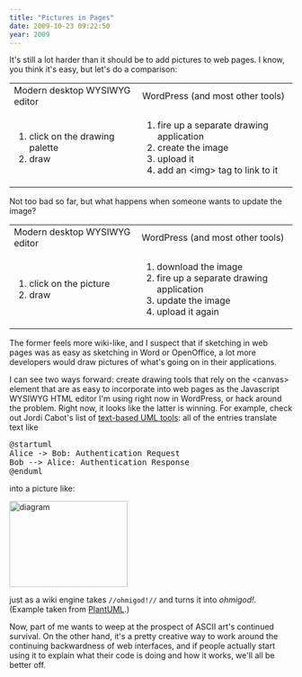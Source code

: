 ```yaml
---
title: "Pictures in Pages"
date: 2009-10-23 09:22:50
year: 2009
---
```

It's still a lot harder than it should be to add pictures to web pages. I know, you think it's easy, but let's do a comparison:
<table class="centered">
<tbody>
<tr>
<td>Modern desktop WYSIWYG editor</td>
<td>WordPress (and most other tools)</td>
</tr>
<tr>
<td>
<ol>
  <li>click on the drawing palette</li>
  <li>draw</li>
</ol>
</td>
<td>
<ol>
  <li>fire up a separate drawing application</li>
  <li>create the image</li>
  <li>upload it</li>
  <li>add an &lt;img&gt; tag to link to it</li>
</ol>
</td>
</tr>
</tbody></table>
Not too bad so far, but what happens when someone wants to update the image?
<table class="center">
<tbody>
<tr>
<td>Modern desktop WYSIWYG editor</td>
<td>WordPress (and most other tools)</td>
</tr>
<tr>
<td>
<ol>
  <li>click on the picture</li>
  <li>draw</li>
</ol>
</td>
<td>
<ol>
  <li>download the image</li>
  <li>fire up a separate drawing application</li>
  <li>update the image</li>
  <li>upload it again</li>
</ol>
</td>
</tr>
</tbody></table>
The former feels more wiki-like, and I suspect that if sketching in web pages was as easy as sketching in Word or OpenOffice, a lot more developers would draw pictures of what's going on in their applications.

I can see two ways forward: create drawing tools that rely on the &lt;canvas&gt; element that are as easy to incorporate into web pages as the Javascript WYSIWYG HTML editor I'm using right now in WordPress, or hack around the problem. Right now, it looks like the latter is winning.  For example, check out Jordi Cabot's list of <a href="http://modeling-languages.com/content/uml-tools#textual">text-based UML tools</a>: all of the entries translate text like
<pre>@startuml
Alice -&gt; Bob: Authentication Request
Bob --&gt; Alice: Authentication Response
@enduml</pre>
into a picture like:

<img src="{{'/files/2009/10/diagram.png' | relative_url}}" alt="diagram" width="210" height="153" class="centered">

just as a wiki engine takes <code>//ohmigod!//</code> and turns it into <em>ohmigod!</em>. (Example taken from <a href="http://plantuml.sourceforge.net/">PlantUML</a>.)

Now, part of me wants to weep at the prospect of ASCII art's continued survival. On the other hand, it's a pretty creative way to work around the continuing backwardness of web interfaces, and if people actually start using it to explain what their code is doing and how it works, we'll all be better off.
